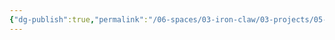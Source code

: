 ```yaml
---
{"dg-publish":true,"permalink":"/06-spaces/03-iron-claw/03-projects/05-diary/","title":"{05} Diary","pinned":true}
---
```


